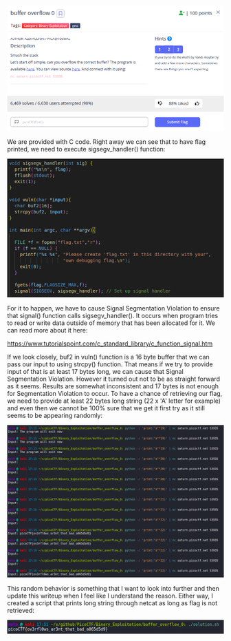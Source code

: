 <p align="center"><img src="../../images/buffer_overflow_0_0.png" ></p>

We are provided with C code. Right away we can see that to have flag printed, we need to execute sigsegv_handler() function:

<p align="center"><img src="../../images/buffer_overflow_0_1.png" ></p>

For it to happen, we have to cause Signal Segmentation Violation to ensure that signal() function calls sigsegv_handler(). It occurs when program tries to read or write data outside of memory that has been allocated for it. We can read more about it here:

https://www.tutorialspoint.com/c_standard_library/c_function_signal.htm

If we look closely, buf2 in vuln() function is a 16 byte buffer that we can pass our input to using strcpy() function. That means if we try to provide input of that is at least 17 bytes long, we can cause that Signal Segmentation Violation. However it turned out not to be as straight forward as it seems. Results are somewhat inconsistent and 17 bytes is not enough for Segmentation Violation to occur. To have a chance of retrieving our flag, we need to provide at least 22 bytes long string (22 x 'A' letter for example) and even then we cannot be 100% sure that we get it first try as it still seems to be appearing randomly:

<p align="center"><img src="../../images/buffer_overflow_0_2.png" ></p>

This random behavior is something that I want to look into further and then update this writeup when I feel like I understand the reason. Either way, I created a script that prints long string through netcat as long as flag is not retrieved:

<p align="center"><img src="../../images/buffer_overflow_0_3.png" ></p>